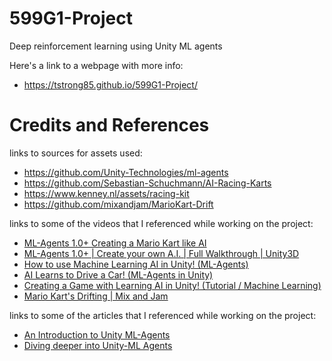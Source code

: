 # 599G1-Project
Deep reinforcement learning using Unity ML agents

Here's a link to a webpage with more info:
- https://tstrong85.github.io/599G1-Project/

# Credits and References 

links to sources for assets used:
- https://github.com/Unity-Technologies/ml-agents
- https://github.com/Sebastian-Schuchmann/AI-Racing-Karts
- https://www.kenney.nl/assets/racing-kit
- https://github.com/mixandjam/MarioKart-Drift

links to some of the videos that I referenced while working on the project:
- [ML-Agents 1.0+ Creating a Mario Kart like AI](https://youtu.be/n5rY9ffqryU)
- [ML-Agents 1.0+ | Create your own A.I. | Full Walkthrough | Unity3D](https://youtu.be/2Js4KiDwiyU)
- [How to use Machine Learning AI in Unity! (ML-Agents)](https://youtu.be/zPFU30tbyKs)
- [AI Learns to Drive a Car! (ML-Agents in Unity)](https://youtu.be/2X5m_nDBvS4)
- [Creating a Game with Learning AI in Unity! (Tutorial / Machine Learning)](https://youtu.be/gYwWolRFt98)
- [Mario Kart's Drifting | Mix and Jam](https://youtu.be/Ki-tWT50cEQ)

links to some of the articles that I referenced while working on the project:
- [An Introduction to Unity ML-Agents](https://towardsdatascience.com/an-introduction-to-unity-ml-agents-6238452fcf4c)
- [Diving deeper into Unity-ML Agents](https://towardsdatascience.com/diving-deeper-into-unity-ml-agents-e1667f869dc3)
